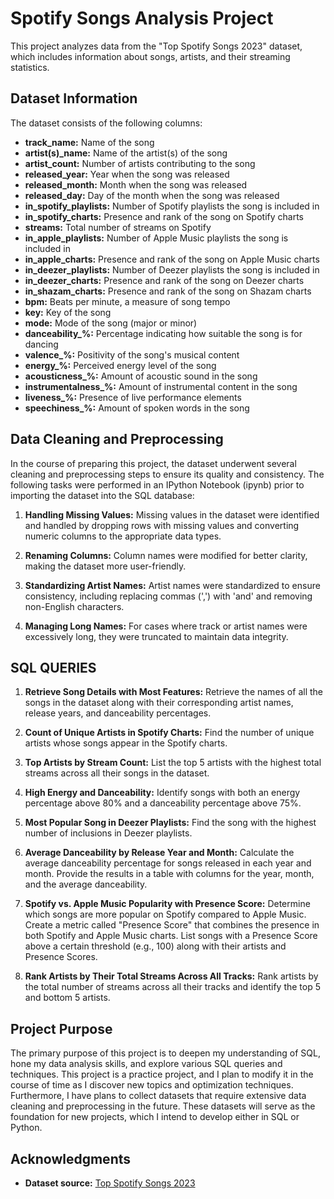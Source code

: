 # Spotify Songs Analysis Project

This project analyzes data from the "Top Spotify Songs 2023" dataset, which includes information about songs, artists, and their streaming statistics.

## Dataset Information

The dataset consists of the following columns:

- **track_name:** Name of the song
- **artist(s)_name:** Name of the artist(s) of the song
- **artist_count:** Number of artists contributing to the song
- **released_year:** Year when the song was released
- **released_month:** Month when the song was released
- **released_day:** Day of the month when the song was released
- **in_spotify_playlists:** Number of Spotify playlists the song is included in
- **in_spotify_charts:** Presence and rank of the song on Spotify charts
- **streams:** Total number of streams on Spotify
- **in_apple_playlists:** Number of Apple Music playlists the song is included in
- **in_apple_charts:** Presence and rank of the song on Apple Music charts
- **in_deezer_playlists:** Number of Deezer playlists the song is included in
- **in_deezer_charts:** Presence and rank of the song on Deezer charts
- **in_shazam_charts:** Presence and rank of the song on Shazam charts
- **bpm:** Beats per minute, a measure of song tempo
- **key:** Key of the song
- **mode:** Mode of the song (major or minor)
- **danceability_%:** Percentage indicating how suitable the song is for dancing
- **valence_%:** Positivity of the song's musical content
- **energy_%:** Perceived energy level of the song
- **acousticness_%:** Amount of acoustic sound in the song
- **instrumentalness_%:** Amount of instrumental content in the song
- **liveness_%:** Presence of live performance elements
- **speechiness_%:** Amount of spoken words in the song

## Data Cleaning and Preprocessing

In the course of preparing this project, the dataset underwent several cleaning and preprocessing steps to ensure its quality and consistency. The following tasks were performed in an IPython Notebook (ipynb) prior to importing the dataset into the SQL database:

1. **Handling Missing Values:** Missing values in the dataset were identified and handled by dropping rows with missing values and converting numeric columns to the appropriate data types.

2. **Renaming Columns:** Column names were modified for better clarity, making the dataset more user-friendly.

3. **Standardizing Artist Names:** Artist names were standardized to ensure consistency, including replacing commas (',') with 'and' and removing non-English characters.

4. **Managing Long Names:** For cases where track or artist names were excessively long, they were truncated to maintain data integrity.
   
## SQL QUERIES

1. **Retrieve Song Details with Most Features:** Retrieve the names of all the songs in the dataset along with their corresponding artist names, release years, and danceability percentages.

2. **Count of Unique Artists in Spotify Charts:** Find the number of unique artists whose songs appear in the Spotify charts.

3. **Top Artists by Stream Count:** List the top 5 artists with the highest total streams across all their songs in the dataset.

4. **High Energy and Danceability:** Identify songs with both an energy percentage above 80% and a danceability percentage above 75%.

5. **Most Popular Song in Deezer Playlists:** Find the song with the highest number of inclusions in Deezer playlists.

6. **Average Danceability by Release Year and Month:** Calculate the average danceability percentage for songs released in each year and month. Provide the results in a table with columns for the year, month, and the average danceability.

7. **Spotify vs. Apple Music Popularity with Presence Score:** Determine which songs are more popular on Spotify compared to Apple Music. Create a metric called "Presence Score" that combines the presence in both Spotify and Apple Music charts. List songs with a Presence Score above a certain threshold (e.g., 100) along with their artists and Presence Scores.

8. **Rank Artists by Their Total Streams Across All Tracks:** Rank artists by the total number of streams across all their tracks and identify the top 5 and bottom 5 artists.

## Project Purpose

The primary purpose of this project is to deepen my understanding of SQL, hone my data analysis skills, and explore various SQL queries and techniques. This project is a practice project, and I plan to modify it in the course of time as I discover new topics and optimization techniques. Furthermore, I have plans to collect datasets that require extensive data cleaning and preprocessing in the future. These datasets will serve as the foundation for new projects, which I intend to develop either in SQL or Python.

## Acknowledgments

- **Dataset source:** [Top Spotify Songs 2023](https://www.kaggle.com/datasets/nelgiriyewithana/top-spotify-songs-2023)
